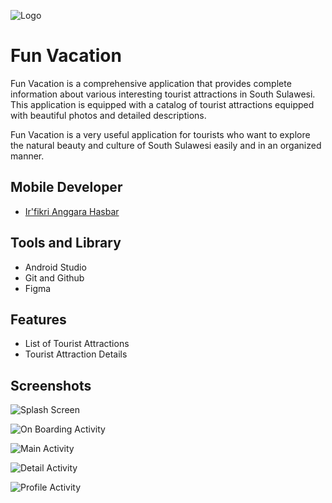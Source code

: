 ![Logo](/asset/logo.png)

# Fun Vacation

Fun Vacation is a comprehensive application that provides complete information about various interesting tourist attractions in South Sulawesi. This application is equipped with a catalog of tourist attractions equipped with beautiful photos and detailed descriptions.

Fun Vacation is a very useful application for tourists who want to explore the natural beauty and culture of South Sulawesi easily and in an organized manner.

## Mobile Developer

- [Ir'fikri Anggara Hasbar](https://www.github.com/Irfikri0204)

## Tools and Library

- Android Studio
- Git and Github
- Figma

## Features

- List of Tourist Attractions
- Tourist Attraction Details

## Screenshots

![Splash Screen](/asset/splashscreen.png)

![On Boarding Activity](/asset/onboarding.png)

![Main Activity](/asset/main.png)

![Detail Activity](/asset/detail.png)

![Profile Activity](/asset/about.png)
